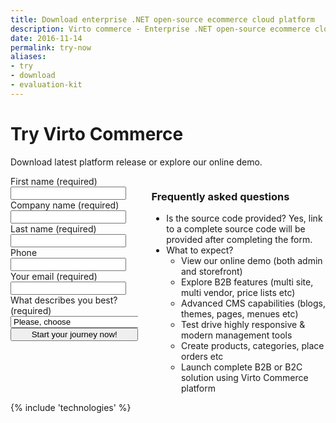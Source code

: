 ```yaml
---
title: Download enterprise .NET open-source ecommerce cloud platform
description: Virto commerce - Enterprise .NET open-source ecommerce cloud platform. Try Now!
date: 2016-11-14
permalink: try-now
aliases: 
- try
- download
- evaluation-kit
---
```

<div class="roadmap __responsive">
	<h1 class="head-title">Try Virto Commerce</h1>
	<p class="text">Download latest platform release or explore our online demo.</p>
	<div class="columns">
		<div class="column">
			<div class="block">
				<form action="" method="post">
					<input id="Contact[RedirectUrl]" type="hidden" name="Contact[RedirectUrl]" value="~/thank-you-trial" />
					<div class="column">
						<div class="control-group">
							<label for="FullName">First name (required)</label>
							<input id="Contact[FirstName]" tabindex="1" type="text" name="Contact[FirstName]" class="form-input" required="required" autocomplete="given-name" />
						</div>
						<div class="control-group">
							<label for="CompanyName">Company name (required)</label>
							<input id="Contact[CompanyName]" tabindex="3" type="text" name="Contact[CompanyName]" class="form-input" required="required" autocomplete="organization"/>
						</div>						
					</div>
					<div class="column">
						<div class="control-group">
							<label for="LastName">Last name (required)</label>
							<input id="Contact[LastName]" tabindex="2" type="text" name="Contact[LastName]" class="form-input" required="required" autocomplete="family-name"/>
						</div>		
						<div class="control-group">
							<label for="Phone">Phone</label>
							<input id="Contact[Phone]" type="tel" tabindex="4" name="Contact[Phone]" class="form-input" autocomplete="mobile"/>
						</div>
					</div>					
					<div class="control-group">
						<label for="Email">Your email (required)</label>
						<input id="Contact[Email]" tabindex="5" type="text" name="Contact[Email]" class="form-input" required="required" autocomplete="email" />
					</div>					
					<div class="control-group">
						<label for="Message">What describes you best? (required)</label>
						<select id="Contact[Message]" name="Contact[Message]" type="text" class="form-input" required="required" tabindex="6">
							<option value="" selected>Please, choose</option>
							<option value="I am developer trying Virto Commerce">I am developer trying Virto Commerce</option>
							<option value="I am non-technical user trying Virto Commerce">I am non-technical user trying Virto Commerce</option>
							<option value="I have a solution using different software">I have a solution using different software</option>
							<option value="I am creating a solution for a customer">I am creating a solution for a customer</option>
						</select>
					</div>
					<div class="control-group">
						<button type="submit" class="btn __medium __round __yellow __ucase" style="width:100%" tabindex="7">Start your journey now!</button>
					</div>
				</form>
			</div>
		</div>
		<div class="column">
			<h3>Frequently asked questions</h3>
			<div class="block">
				<ul class="list">
					<li>
						<span class="title">Is the source code provided?</span>
						<span class="descr">Yes, link to a complete source code will be provided after completing the form.</span>
					</li>
					<li>
						<span class="title">What to expect?</span>
						<ul class="list">
							<li>View our online demo (both admin and storefront)</li>
							<li>Explore B2B features (multi site, multi vendor, price lists etc)</li>
							<li>Advanced CMS capabilities (blogs, themes, pages, menues etc)</li>
							<li>Test drive highly responsive & modern management tools</li>
							<li>Create products, categories, place orders etc</li>
							<li>Launch complete B2B or B2C solution using Virto Commerce platform</li>
						</ul>						
					</li>
				</ul>
			</div>
		</div>		
	</div> 
</div>
{% include 'technologies' %}
